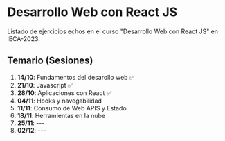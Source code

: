 # **Desarrollo Web con React JS**
Listado de ejercicios echos en el curso "Desarrollo Web con React JS" en IECA-2023.

## Temario (Sesiones)
1. **14/10**: Fundamentos del desarollo web ✅
2. **21/10**: Javascript ✅
3. **28/10**: Aplicaciones con React ✅
4. **04/11**: Hooks y navegabilidad
5. **11/11**: Consumo de Web APIS y Estado
6. **18/11**: Herramientas en la nube
7. **25/11**: ---
8. **02/12**: ---